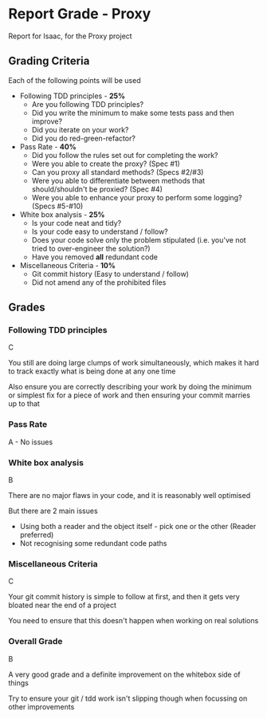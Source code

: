 # Report Grade - Proxy

Report for Isaac, for the Proxy project

## Grading Criteria

Each of the following points will be used
* Following TDD principles - **25%**
  * Are you following TDD principles?
  * Did you write the minimum to make some tests pass and then improve?
  * Did you iterate on your work?
  * Did you do red-green-refactor?
* Pass Rate - **40%**
  * Did you follow the rules set out for completing the work?
  * Were you able to create the proxy? (Spec #1)
  * Can you proxy all standard methods? (Specs #2/#3)
  * Were you able to differentiate between methods that should/shouldn't be proxied? (Spec #4)
  * Were you able to enhance your proxy to perform some logging? (Specs #5-#10)
* White box analysis - **25%**
  * Is your code neat and tidy?
  * Is your code easy to understand / follow?
  * Does your code solve only the problem stipulated (i.e. you've not tried to over-engineer the solution?)
  * Have you removed **all** redundant code
* Miscellaneous Criteria - **10%**
  * Git commit history (Easy to understand / follow)
  * Did not amend any of the prohibited files

## Grades

### Following TDD principles

C

You still are doing large clumps of work simultaneously, which makes it hard to track exactly what is being
done at any one time

Also ensure you are correctly describing your work by doing the minimum or simplest fix for a piece of work
and then ensuring your commit marries up to that

### Pass Rate

A - No issues

### White box analysis

B

There are no major flaws in your code, and it is reasonably well optimised

But there are 2 main issues
- Using both a reader and the object itself - pick one or the other (Reader preferred)
- Not recognising some redundant code paths

### Miscellaneous Criteria

C

Your git commit history is simple to follow at first, and then it gets very bloated near the end of a project

You need to ensure that this doesn't happen when working on real solutions

### Overall Grade

B

A very good grade and a definite improvement on the whitebox side of things

Try to ensure your git / tdd work isn't slipping though when focussing on other improvements
